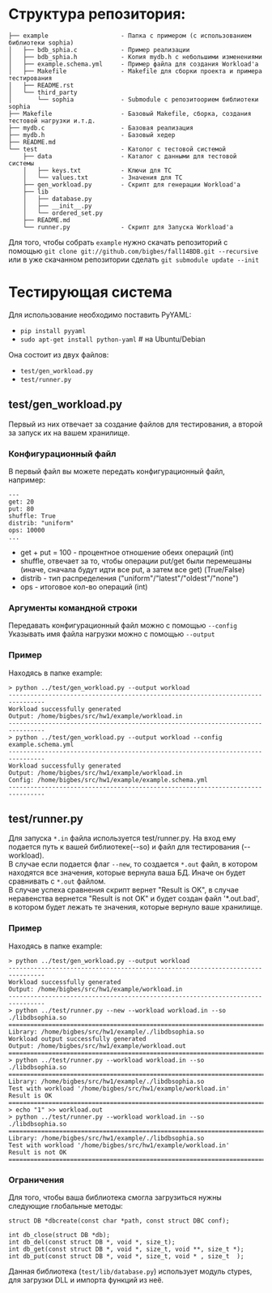 # Структура репозитория:

```
├── example                    - Папка с примером (с использованием библиотеки sophia)
│   ├── bdb_sphia.c            - Пример реализации
│   ├── bdb_sphia.h            - Копия mydb.h с небольшими изменениями
│   ├── example.schema.yml     - Пример файла для создания Workload'а
│   ├── Makefile               - Makefile для сборки проекта и примера тестирования
│   ├── README.rst
│   └── third_party
│       └── sophia             - Submodule с репозитоорием библиотеки sophia
├── Makefile                   - Базовый Makefile, сборка, создания тестовой нагрузки и.т.д.
├── mydb.c                     - Базовая реализация
├── mydb.h                     - Базовый хедер
├── README.md
└── test                       - Католог с тестовой системой
    ├── data                   - Каталог с данными для тестовой системы
    │   ├── keys.txt           - Ключи для ТС
    │   └── values.txt         - Значения для ТС
    ├── gen_workload.py        - Скрипт для генерации Workload'a
    ├── lib
    │   ├── database.py
    │   ├── __init__.py
    │   └── ordered_set.py
    ├── README.md
    └── runner.py              - Скрипт для Запуска Workload'а
```

Для того, чтобы собрать `example` нужно скачать репозиторий с помощью
`git clone git://github.com/bigbes/fall14BDB.git --recursive`
или в уже скачанном репозитории сделать `git submodule update --init`


# Тестирующая система

Для использование необходимо поставить PyYAML:

* `pip install pyyaml`
* `sudo apt-get install python-yaml` # на Ubuntu/Debian


Она состоит из двух файлов:

* `test/gen_workload.py`
* `test/runner.py`


## test/gen_workload.py

Первый из них отвечает за создание файлов для тестирования, а второй за запуск их на вашем хранилище.

### Конфигурационный файл

В первый файл вы можете передать конфигурационный файл, например:

```
---
get: 20
put: 80
shuffle: True
distrib: "uniform"
ops: 10000
...
```


* get + put = 100 - процентное отношение обеих операций (int)
* shuffle, отвечает за то, чтобы операции put/get были перемешаны (иначе, сначала будут идти все put, а затем все get) (True/False)
* distrib - тип распределения ("uniform"/"latest"/"oldest"/"none")
* ops - итоговое кол-во операций (int)


### Аргументы командной строки

Передавать конфигурационный файл можно с помощью `--config`
Указывать имя файла нагрузки можно с помощью `--output`

### Пример

Находясь в папке example:
```
> python ../test/gen_workload.py --output workload
--------------------------------------------------------------------------------
Workload successfully generated
Output: /home/bigbes/src/hw1/example/workload.in
--------------------------------------------------------------------------------
> python ../test/gen_workload.py --output workload --config example.schema.yml
--------------------------------------------------------------------------------
Workload successfully generated
Output: /home/bigbes/src/hw1/example/workload.in
Config: /home/bigbes/src/hw1/example/example.schema.yml
--------------------------------------------------------------------------------
```

## test/runner.py

Для запуска `*.in` файла используется test/runner.py. На вход ему подается путь к вашей библиотеке(--so) и файл для тестирования (--workload).  
В случае если подается флаг `--new`, то создается `*.out` файл, в котором находятся все значения, которые вернула ваша БД. Иначе он будет сравнивать с `*.out` файлом.  
В случае успеха сравнения скрипт вернет "Result is OK", в случае неравенства вернется "Result is not OK" и будет создан файл '*.out.bad', в котором будет лежать те значения, которые вернуло ваше хранилище.  

### Пример

Находясь в папке example:
```
> python ../test/gen_workload.py --output workload
--------------------------------------------------------------------------------
Workload successfully generated
Output: /home/bigbes/src/hw1/example/workload.in
--------------------------------------------------------------------------------
> python ../test/runner.py --new --workload workload.in --so ./libdbsophia.so
================================================================================
Library: /home/bigbes/src/hw1/example/./libdbsophia.so
Workload output successfully generated
Output: /home/bigbes/src/hw1/example/workload.out
================================================================================
> python ../test/runner.py --workload workload.in --so ./libdbsophia.so
================================================================================
Library: /home/bigbes/src/hw1/example/./libdbsophia.so
Test with workload '/home/bigbes/src/hw1/example/workload.in'
Result is OK
================================================================================
> echo "1" >> workload.out
> python ../test/runner.py --workload workload.in --so ./libdbsophia.so
================================================================================
Library: /home/bigbes/src/hw1/example/./libdbsophia.so
Test with workload '/home/bigbes/src/hw1/example/workload.in'
Result is not OK
================================================================================
```

### Ограничения

Для того, чтобы ваша библиотека смогла загрузиться нужны следующие глобальные методы:
```
struct DB *dbcreate(const char *path, const struct DBC conf);

int db_close(struct DB *db);
int db_del(const struct DB *, void *, size_t);
int db_get(const struct DB *, void *, size_t, void **, size_t *);
int db_put(const struct DB *, void *, size_t, void * , size_t  );
```

Данная библиотека (`test/lib/database.py`) использует модуль ctypes, для загрузки DLL и импорта функций из неё.
